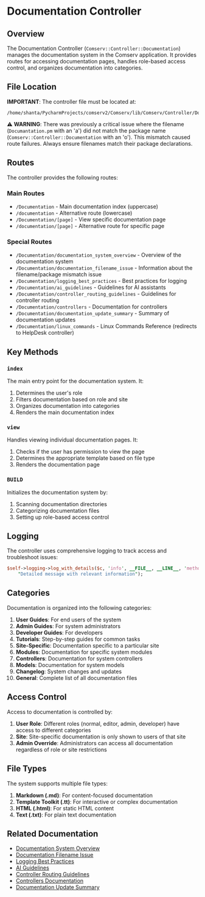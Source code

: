# Documentation Controller

## Overview

The Documentation Controller (`Comserv::Controller::Documentation`) manages the documentation system in the Comserv application. It provides routes for accessing documentation pages, handles role-based access control, and organizes documentation into categories.

## File Location

**IMPORTANT**: The controller file must be located at:
```
/home/shanta/PycharmProjects/comserv2/Comserv/lib/Comserv/Controller/Documentation.pm
```

⚠️ **WARNING**: There was previously a critical issue where the filename (`Documantation.pm` with an 'a') did not match the package name (`Comserv::Controller::Documentation` with an 'o'). This mismatch caused route failures. Always ensure filenames match their package declarations.

## Routes

The controller provides the following routes:

### Main Routes

- `/Documentation` - Main documentation index (uppercase)
- `/documentation` - Alternative route (lowercase)
- `/Documentation/[page]` - View specific documentation page
- `/documentation/[page]` - Alternative route for specific page

### Special Routes

- `/Documentation/documentation_system_overview` - Overview of the documentation system
- `/Documentation/documentation_filename_issue` - Information about the filename/package mismatch issue
- `/Documentation/logging_best_practices` - Best practices for logging
- `/Documentation/ai_guidelines` - Guidelines for AI assistants
- `/Documentation/controller_routing_guidelines` - Guidelines for controller routing
- `/Documentation/controllers` - Documentation for controllers
- `/Documentation/documentation_update_summary` - Summary of documentation updates
- `/Documentation/linux_commands` - Linux Commands Reference (redirects to HelpDesk controller)

## Key Methods

### `index`

The main entry point for the documentation system. It:
1. Determines the user's role
2. Filters documentation based on role and site
3. Organizes documentation into categories
4. Renders the main documentation index

### `view`

Handles viewing individual documentation pages. It:
1. Checks if the user has permission to view the page
2. Determines the appropriate template based on file type
3. Renders the documentation page

### `BUILD`

Initializes the documentation system by:
1. Scanning documentation directories
2. Categorizing documentation files
3. Setting up role-based access control

## Logging

The controller uses comprehensive logging to track access and troubleshoot issues:

```perl
$self->logging->log_with_details($c, 'info', __FILE__, __LINE__, 'method_name',
    "Detailed message with relevant information");
```

## Categories

Documentation is organized into the following categories:

1. **User Guides**: For end users of the system
2. **Admin Guides**: For system administrators
3. **Developer Guides**: For developers
4. **Tutorials**: Step-by-step guides for common tasks
5. **Site-Specific**: Documentation specific to a particular site
6. **Modules**: Documentation for specific system modules
7. **Controllers**: Documentation for system controllers
8. **Models**: Documentation for system models
9. **Changelog**: System changes and updates
10. **General**: Complete list of all documentation files

## Access Control

Access to documentation is controlled by:

1. **User Role**: Different roles (normal, editor, admin, developer) have access to different categories
2. **Site**: Site-specific documentation is only shown to users of that site
3. **Admin Override**: Administrators can access all documentation regardless of role or site restrictions

## File Types

The system supports multiple file types:

1. **Markdown (.md)**: For content-focused documentation
2. **Template Toolkit (.tt)**: For interactive or complex documentation
3. **HTML (.html)**: For static HTML content
4. **Text (.txt)**: For plain text documentation

## Related Documentation

- [Documentation System Overview](/Documentation/documentation_system_overview)
- [Documentation Filename Issue](/Documentation/documentation_filename_issue)
- [Logging Best Practices](/Documentation/logging_best_practices)
- [AI Guidelines](/Documentation/ai_guidelines)
- [Controller Routing Guidelines](/Documentation/controller_routing_guidelines)
- [Controllers Documentation](/Documentation/controllers)
- [Documentation Update Summary](/Documentation/documentation_update_summary)